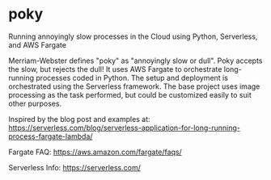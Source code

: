 # poky
Running annoyingly slow processes in the Cloud using Python, Serverless, and AWS Fargate

Merriam-Webster defines "poky" as "annoyingly slow or dull".  Poky accepts the slow, but rejects the dull! It uses AWS Fargate to orchestrate long-running processes coded in Python.  The setup and deployment is orchestrated using the Serverless framework.  The base project uses image processing as the task performed, but could be customized easily to suit other purposes.  

Inspired by the blog post and examples at:
https://serverless.com/blog/serverless-application-for-long-running-process-fargate-lambda/

Fargate FAQ:
https://aws.amazon.com/fargate/faqs/

Serverless Info:
https://serverless.com/

